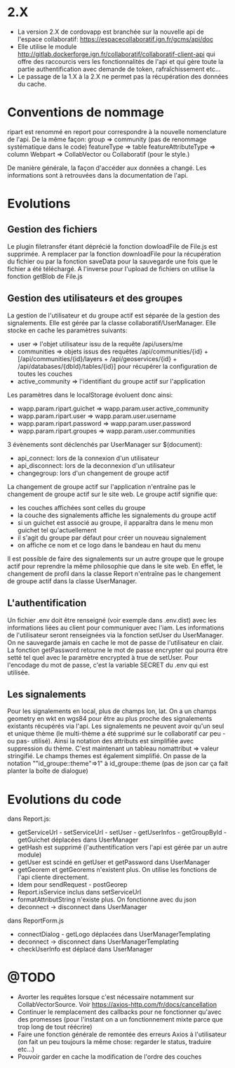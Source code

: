# 2.X

- La version 2.X de cordovapp est branchée sur la nouvelle api de l'espace collaboratif: https://espacecollaboratif.ign.fr/gcms/api/doc
- Elle utilise le module http://gitlab.dockerforge.ign.fr/collaboratif/collaboratif-client-api qui offre des raccourcis vers les fonctionnalités de l'api et qui gère toute la partie authentification avec demande de token, rafraîchissement etc...
- Le passage de la 1.X à la 2.X ne permet pas la récupération des données du cache.

# Conventions de nommage

ripart est renommé en report pour correspondre à la nouvelle nomenclature de l'api. De la même façon:
group => community (pas de renommage systématique dans le code)
featureType => table
featureAttributeType => column
Webpart => CollabVector ou Collaboratif (pour le style.)

De manière générale, la façon d'accéder aux données a changé. Les informations sont à retrouvées dans la documentation de l'api.

# Evolutions

## Gestion des fichiers
Le plugin filetransfer étant déprécié la fonction dowloadFile de File.js est supprimée. A remplacer par la fonction downloadFile pour la récupération du fichier ou par la fonction saveData pour la sauvegarde une fois que le fichier a été téléchargé.
A l'inverse pour l'upload de fichiers on utilise la fonction getBlob de File.js

## Gestion des utilisateurs et des groupes
La gestion de l'utilisateur et du groupe actif est séparée de la gestion des signalements. Elle est gérée par la classe collaboratif/UserManager. Elle stocke en cache les paramètres suivants:
- user => l'objet utilisateur issu de la requête /api/users/me
- communities => objets issus des requêtes /api/communities/{id} + [/api/communities/{id}/layers + /api/geoservices/{id} + /api/databases/{dbId}/tables/{id}] pour récupérer la configuration de toutes les couches
- active_community => l'identifiant du groupe actif sur l'application 

Les paramètres dans le localStorage évoluent donc ainsi:
- wapp.param.ripart.guichet => wapp.param.user.active_community
- wapp.param.ripart.user => wapp.param.user.username
- wapp.param.ripart.password => wapp.param.user.password
- wapp.param.ripart.groupes => wapp.param.user.communities

3 évènements sont déclenchés par UserManager sur $(document):
- api_connect: lors de la connexion d'un utilisateur
- api_disconnect: lors de la deconnexion d'un utilisateur
- changegroup: lors d'un changement de groupe actif

La changement de groupe actif sur l'application n'entraîne pas le changement de groupe actif sur le site web. Le groupe actif signifie que:
- les couches affichées sont celles du groupe
- la couche des signalements affiche les signalements du groupe actif
- si un guichet est associé au groupe, il apparaîtra dans le menu mon guichet tel qu'actuellement
- il s'agit du groupe par défaut pour créer un nouveau signalement
- on affiche ce nom et ce logo dans le bandeau en haut du menu

Il est possible de faire des signalements sur un autre groupe que le groupe actif pour reprendre la même philosophie que dans le site web. En effet, le changement de profil dans la classe Report n'entraîne pas le changement de groupe actif dans la classe UserManager.

## L'authentification

Un fichier .env doit être renseigné (voir exemple dans .env.dist) avec les informations liées au client pour communiquer avec l'iam. Les informations de l'utilisateur seront renseignées via la fonction setUser du UserManager. On ne sauvegarde jamais en cache le mot de passe de l'utilisateur en clair. La fonction getPassword retourne le mot de passe encrypter qui pourra être setté tel quel avec le paramètre encrypted à true de setUser. Pour l'encodage du mot de passe, c'est la variable SECRET du .env qui est utilisée.

## Les signalements

Pour les signalements en local, plus de champs lon, lat. On a un champs geometry en wkt en wgs84 pour être au plus proche des signalements existants récupérés via l'api.
Les signalements ne peuvent avoir qu'un seul et unique thème (le multi-thème a été supprimé sur le collaboratif car peu -ou pas- utilisé). Ainsi la notation des attributs est simplifiée avec suppression du thème. C'est maintenant un tableau nomattribut => valeur stringifié.
Le champs themes est également simplifié. On passe de la notation ""id_groupe::theme"=>1" à id_groupe::theme (pas de json car ça fait planter la boîte de dialogue)

# Evolutions du code
dans Report.js:

- getServiceUrl - setServiceUrl - setUser - getUserInfos - getGroupById - getGuichet déplacées dans UserManager
- getHash est supprimé (l'authentification vers l'api est gérée par un autre module)
- getUser est scindé en getUser et getPassword dans UserManager
- getGeorem et getGeorems n'existent plus. On utilise les fonctions de l'api cliente directement.
- Idem pour sendRequest - postGeorep
- Report.isService inclus dans setServiceUrl
- formatAttributString n'existe plus. On fonctionne avec du json
- deconnect -> disconnect dans UserManager

dans ReportForm.js

- connectDialog - getLogo déplacées dans UserManagerTemplating
- deconnect -> disconnect dans UserManagerTemplating
- checkUserInfo est déplacé dans UserManager

# @TODO

- Avorter les requêtes lorsque c'est nécessaire notamment sur CollabVectorSource. Voir https://axios-http.com/fr/docs/cancellation
- Continuer le remplacement des callbacks pour ne fonctionner qu'avec des promesses (pour l'instant on a un fonctionnement mixte parce que trop long de tout réécrire)
- Faire une fonction générale de remontée des erreurs Axios à l'utilisateur (on fait un peu toujours la même chose: regarder le status, traduire etc...)
- Pouvoir garder en cache la modification de l'ordre des couches